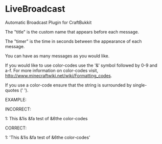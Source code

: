 LiveBroadcast
=============

Automatic Broadcast Plugin for CraftBukkit

The "title" is the custom name that appears before each message.

The "timer" is the time in seconds between the appearance of each message.

You can have as many messages as you would like.

If you would like to use color-codes use the '&' symbol followed by 0-9 and a-f. For more information on 
color-codes visit, http://www.minecraftwiki.net/wiki/Formatting_codes.

If you use a color-code ensure that the string is surrounded by single-quotes (' ').

EXAMPLE:

INCORRECT:

1: This &1is &fa test of &6the color-codes

CORRECT:

1: 'This &1is &fa test of &6the color-codes'
